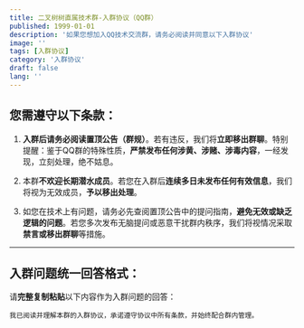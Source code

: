 ```yaml
---
title: 二叉树树直属技术群-入群协议（QQ群）
published: 1999-01-01
description: '如果您想加入QQ技术交流群，请务必阅读并同意以下入群协议'
image: ''
tags: [入群协议]
category: '入群协议'
draft: false 
lang: ''
---
```


## 您需遵守以下条款：

1. **入群后请务必阅读置顶公告（群规）**。若有违反，我们将**立即移出群聊**。特别提醒：鉴于QQ群的特殊性质，**严禁发布任何涉黄、涉赌、涉毒内容**，一经发现，立刻处理，绝不姑息。

2. 本群**不欢迎长期潜水成员**。若您在入群后**连续多日未发布任何有效信息**，我们将视为无效成员，**予以移出处理**。

3. 如您在技术上有问题，请务必先查阅置顶公告中的提问指南，**避免无效或缺乏逻辑的问题**。若您多次发布无脑提问或恶意干扰群内秩序，我们将视情况采取**禁言或移出群聊**等措施。

---

## 入群问题统一回答格式：

请**完整复制粘贴**以下内容作为入群问题的回答：

```
我已阅读并理解本群的入群协议，承诺遵守协议中所有条款，并始终配合群内管理。
```
